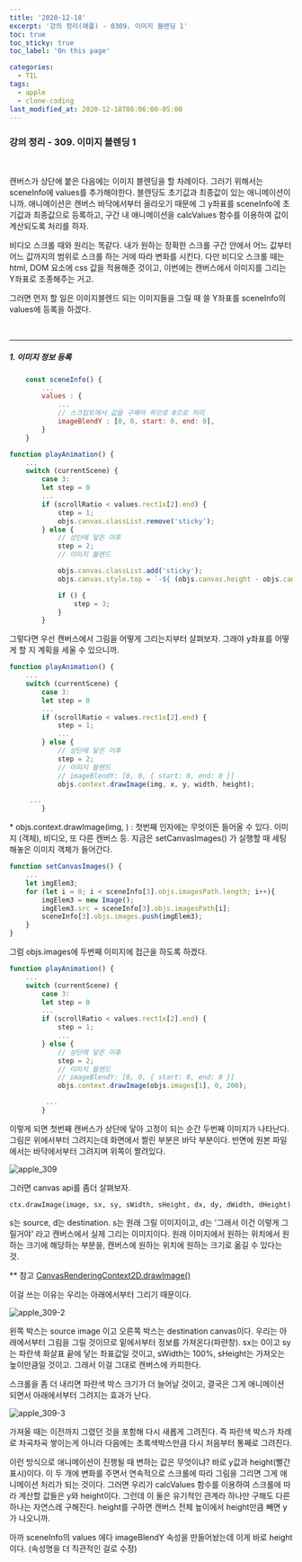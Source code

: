 ```yaml
---
title: '2020-12-18'
excerpt: '강의 정리(애플) - 0309. 이미지 블렌딩 1'
toc: true
toc_sticky: true
toc_label: 'On this page'

categories:
  - TIL
tags:
  - apple
  - clone-coding
last_modified_at: 2020-12-18T08:06:00-05:00
---
```


### 강의 정리 - 309. 이미지 블렌딩 1

<br />

캔버스가 상단에 붙은 다음에는 이미지 블렌딩을 할 차례이다.
그러기 위해서는 sceneInfo에 values를 추가해야한다. 블렌딩도 초기값과 최종값이 있는 애니메이션이니까. 애니메이션은 캔버스 바닥에서부터 올라오기 때문에 그 y좌표를 sceneInfo에 초기값과 최종값으로 등록하고, 구간 내 애니메이션을 calcValues 함수를 이용하여 값이 계산되도록 처리를 하자.

비디오 스크롤 때와 원리는 똑같다. 내가 원하는 정확한 스크롤 구간 안에서 어느 값부터 어느 값까지의 범위로 스크롤 하는 거에 따라 변화를 시킨다. 다만 비디오 스크롤 때는 html, DOM 요소에 css 값을 적용해준 것이고, 이번에는 캔버스에서 이미지를 그리는 Y좌표로 조종해주는 거고.

그러면 먼저 할 일은 이미지블렌드 되는 이미지들을 그릴 때 쓸 Y좌표를 sceneInfo의 values에 등록을 하겠다.

<br />

---

##### 1. 이미지 정보 등록

```javascript
    const sceneInfo() {
        ...
        values : {
            ...
            // 스크립트에서 값을 구해야 하므로 0으로 처리
            imageBlendY : [0, 0, start: 0, end: 0],
        }
    }
```

```javascript
function playAnimation() {
    ...
    switch (currentScene) {
        case 3:
        let step = 0
        ...
        if (scrollRatio < values.rect1x[2].end) {
            step = 1;
            objs.canvas.classList.remove('sticky');
        } else {
            // 상단에 닿은 이후
            step = 2;
            // 이미지 블렌드

            objs.canvas.classList.add('sticky');
            objs.canvas.style.top = `-${ (objs.canvas.height - objs.canvas.height * canvasScaleRatio) / 2}px`;

            if () {
                step = 3;
            }
        }
```

그렇다면 우선 캔버스에서 그림을 어떻게 그리는지부터 살펴보자. 그래야 y좌표를 어떻게 할 지 계획을 세울 수 있으니까.

```javascript
function playAnimation() {
    ...
    switch (currentScene) {
        case 3:
        let step = 0
        ...
        if (scrollRatio < values.rect1x[2].end) {
            step = 1;
            ...
        } else {
            // 상단에 닿은 이후
            step = 2;
            // 이미지 블렌드
            // imageBlendY: [0, 0, { start: 0, end: 0 }]
            objs.context.drawImage(img, x, y, width, height);

     ...
        }
```

\* objs.context.drawImage(img, ) :
첫번째 인자에는 무엇이든 들어올 수 있다. 이미지 (객체), 비디오, 또 다른 캔버스 등. 지금은 setCanvasImages() 가 실행할 때 세팅해놓은 이미지 객체가 들어간다.

```javascript
function setCanvasImages() {
    ...
    let imgElem3;
    for (let i = 0; i < sceneInfo[3].objs.imagesPath.length; i++){
        imgElem3 = new Image();
        imgElem3.src = sceneInfo[3].objs.imagesPath[i];
        sceneInfo[3].objs.images.push(imgElem3);
    }
}
```

그럼 objs.images에 두번째 이미지에 접근을 하도록 하겠다.

```javascript
function playAnimation() {
    ...
    switch (currentScene) {
        case 3:
        let step = 0
        ...
        if (scrollRatio < values.rect1x[2].end) {
            step = 1;
            ...
        } else {
            // 상단에 닿은 이후
            step = 2;
            // 이미지 블렌드
            // imageBlendY: [0, 0, { start: 0, end: 0 }]
            objs.context.drawImage(objs.images[1], 0, 200);

         ...
        }
```

이렇게 되면 첫번째 캔버스가 상단에 닿아 고정이 되는 순간 두번째 이미지가 나타난다. 그림은 위에서부터 그려지는데 화면에서 짤린 부분은 바닥 부분이다. 반면에 원본 파일에서는 바닥에서부터 그려지며 위쪽이 짤려있다.

![apple_309](https://user-images.githubusercontent.com/75867748/102604791-0c146700-4168-11eb-9325-91eabc70e2ed.png)

그러면 canvas api를 좀더 살펴보자.

```
ctx.drawImage(image, sx, sy, sWidth, sHeight, dx, dy, dWidth, dHeight)
```

s는 source, d는 destination.
s는 원래 그릴 이미지이고, d는 '그래서 이건 이렇게 그릴거야' 라고 캔버스에서 실제 그리는 이미지이다. 원래 이미지에서 원하는 위치에서 원하는 크기에 해당하는 부분을, 캔버스에 원하는 위치에 원하는 크기로 옮길 수 있다는 것.

\*\* 참고
[CanvasRenderingContext2D.drawImage()](https://developer.mozilla.org/en-US/docs/Web/API/CanvasRenderingContext2D/drawImage)

이걸 쓰는 이유는 우리는 아래에서부터 그리기 때문이다.

![apple_309-2](https://user-images.githubusercontent.com/75867748/102606578-47179a00-416a-11eb-8398-6fcc744802e6.png)

왼쪽 박스는 source image 이고 오른쪽 박스는 destination canvas이다. 우리는 아래에서부터 그림을 그릴 것이므로 밑에서부터 정보를 가져온다(파란창). sx는 0이고 sy는 파란색 화살표 끝에 닿는 좌표값일 것이고, sWidth는 100%, sHeight는 가져오는 높이만큼일 것이고. 그래서 이걸 그대로 캔버스에 카피한다.

스크롤을 좀 더 내리면 파란색 박스 크기가 더 늘어날 것이고, 결국은 그게 애니메이션 되면서 아래에서부터 그려지는 효과가 난다.

![apple_309-3](https://user-images.githubusercontent.com/75867748/102607737-25b7ad80-416c-11eb-8dcd-d6ac543e58f6.png)

가져올 때는 이전까지 그렸던 것을 포함해 다시 새롭게 그려진다. 즉 파란색 박스가 차례로 차곡차곡 쌓이는게 아니라 다음에는 초록색박스만큼 다시 처음부터 통째로 그려진다.

이런 방식으로 애니메이션이 진행될 때 변하는 값은 무엇이냐? 바로 y값과 height(빨간 표시)이다. 이 두 개에 변화를 주면서 연속적으로 스크롤에 따라 그림을 그리면 그게 애니메이션 처리가 되는 것이다. 그러면 우리가 calcValues 함수를 이용하여 스크롤에 따라 계산할 값들은 y와 height이다. 그런데 이 둘은 유기적인 관계라 하나만 구해도 다른 하나는 자연스레 구해진다. height를 구하면 캔버스 전체 높이에서 height만큼 빼면 y가 나오니까.

아까 sceneInfo의 values 에다 imageBlendY 속성을 만들어놨는데 이게 바로 height이다. (속성명을 더 직관적인 걸로 수정)

